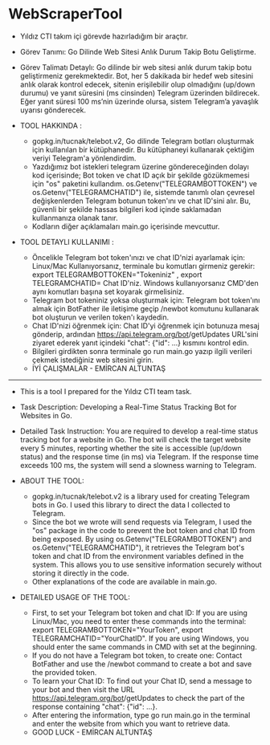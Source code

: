 # WebScraperTool
- Yıldız CTI takım içi görevde hazırladığım bir araçtır. 
- Görev Tanımı: Go Dilinde Web Sitesi Anlık Durum Takip Botu Geliştirme.
- Görev Talimatı Detaylı: Go dilinde bir web sitesi anlık durum takip botu geliştirmeniz gerekmektedir. Bot, her 5 dakikada bir hedef web sitesini anlık olarak kontrol edecek, sitenin erişilebilir olup olmadığını (up/down durumu) ve yanıt süresini (ms cinsinden) Telegram üzerinden bildirecek. Eğer yanıt süresi 100 ms’nin üzerinde olursa, sistem Telegram’a yavaşlık uyarısı gönderecek.

- TOOL HAKKINDA :
  * gopkg.in/tucnak/telebot.v2, Go dilinde Telegram botları oluşturmak için kullanılan bir kütüphanedir. Bu kütüphaneyi kullanarak çektiğim veriyi Telegram'a yönlendirdim.
  * Yazdığımız bot istekleri telegram üzerine göndereceğinden dolayı kod içerisinde; Bot token ve chat ID açık bir şekilde gözükmemesi için "os" paketini kullandım. 
 os.Getenv("TELEGRAMBOTTOKEN") ve os.Getenv("TELEGRAMCHATID") ile, sistemde tanımlı olan çevresel değişkenlerden Telegram botunun token'ını ve chat ID'sini alır. Bu, güvenli bir şekilde 
 hassas bilgileri kod içinde saklamadan kullanmanıza olanak tanır.
  * Kodların diğer açıklamaları main.go içerisinde mevcuttur.

- TOOL DETAYLI KULLANIMI :
  * Öncelikle Telegram bot token'ınızı ve chat ID'nizi ayarlamak için:
 Linux/Mac Kullanıyorsanız, terminale bu komutları girmeniz gerekir: export TELEGRAMBOTTOKEN="Tokeniniz" , export TELEGRAMCHATID= Chat ID'niz.
 Windows kullanıyorsanız CMD'den aynı komutları başına set koyarak girmelisiniz.
  * Telegram bot tokeniniz yoksa oluşturmak için: Telegram bot token'ını almak için BotFather ile iletişime geçip /newbot komutunu kullanarak bot oluşturun ve verilen token'ı kaydedin.
  * Chat ID'nizi öğrenmek için: Chat ID'yi öğrenmek için botunuza mesaj gönderip, ardından https://api.telegram.org/bot<TELEGRAMBOTTOKEN>/getUpdates URL'sini ziyaret ederek yanıt içindeki 
 "chat": {"id": ...} kısmını kontrol edin.
  * Bilgileri girdikten sonra terminale go run main.go yazıp ilgili verileri çekmek istediğiniz web sitesini girin.
  * İYİ ÇALIŞMALAR - EMİRCAN ALTUNTAŞ
---------------------------------------------------------------------------------------------------------------------------------------------------------------------------------------------

- This is a tool I prepared for the Yıldız CTI team task.
- Task Description: Developing a Real-Time Status Tracking Bot for Websites in Go.
- Detailed Task Instruction: You are required to develop a real-time status tracking bot for a website in Go. The bot will check the target website every 5 minutes, reporting whether the site is accessible (up/down status) and the response time (in ms) via Telegram. If the response time exceeds 100 ms, the system will send a slowness warning to Telegram.

- ABOUT THE TOOL:
  * gopkg.in/tucnak/telebot.v2 is a library used for creating Telegram bots in Go. I used this library to direct the data I collected to Telegram.
  * Since the bot we wrote will send requests via Telegram, I used the "os" package in the code to prevent the bot token and chat ID from being exposed. By using 
 os.Getenv("TELEGRAMBOTTOKEN") and os.Getenv("TELEGRAMCHATID"), it retrieves the Telegram bot's token and chat ID from the environment variables defined in the system. This allows you to 
 use sensitive information securely without storing it directly in the code.
  * Other explanations of the code are available in main.go.

- DETAILED USAGE OF THE TOOL:
  * First, to set your Telegram bot token and chat ID:
 If you are using Linux/Mac, you need to enter these commands into the terminal: export TELEGRAMBOTTOKEN="YourToken", export TELEGRAMCHATID="YourChatID".
 If you are using Windows, you should enter the same commands in CMD with set at the beginning.
  * If you do not have a Telegram bot token, to create one: Contact BotFather and use the /newbot command to create a bot and save the provided token.
  * To learn your Chat ID: To find out your Chat ID, send a message to your bot and then visit the URL https://api.telegram.org/bot<TELEGRAMBOTTOKEN>/getUpdates to check the part of the 
 response containing "chat": {"id": ...}.
  * After entering the information, type go run main.go in the terminal and enter the website from which you want to retrieve data.
  * GOOD LUCK - EMİRCAN ALTUNTAŞ

 
  
